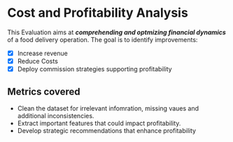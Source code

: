 # Cost and Profitability Analysis
This Evaluation aims at **_comprehending and optmizing financial dynamics_** of a 
food delivery operation. The goal is to identify improvements:
- [x] Increase revenue
- [x] Reduce Costs
- [x] Deploy commission strategies supporting profitability
## Metrics covered
* Clean the dataset for irrelevant infomration, missing vaues and additional inconsistencies.
* Extract important features that could impact profitability.
* Develop strategic recommendations that enhance profitability
